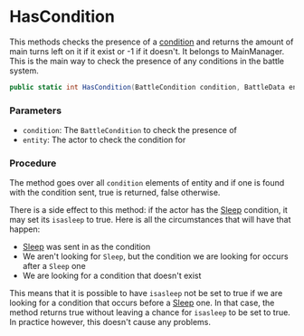 # HasCondition
This methods checks the presence of a [condition](../Conditions.md) and returns the amount of main turns left on it if it exist or -1 if it doesn't. It belongs to MainManager. This is the main way to check the presence of any conditions in the battle system.

```cs
public static int HasCondition(BattleCondition condition, BattleData entity)
```

### Parameters

- `condition`: The `BattleCondition` to check the presence of
- `entity`: The actor to check the condition for

### Procedure
The method goes over all `condition` elements of entity and if one is found with the condition sent, true is returned, false otherwise.

There is a side effect to this method: if the actor has the [Sleep](../BattleCondition/Sleep.md) condition, it may set its `isasleep` to true. Here is all the circumstances that will have that happen:

- [Sleep](../BattleCondition/Sleep.md) was sent in as the condition
- We aren't looking for `Sleep`, but the condition we are looking for occurs after a `Sleep` one
- We are looking for a condition that doesn't exist

This means that it is possible to have `isasleep` not be set to true if we are looking for a condition that occurs before a [Sleep](../BattleCondition/Sleep.md) one. In that case, the method returns true without leaving a chance for `isasleep` to be set to true. In practice however, this doesn't cause any problems.
